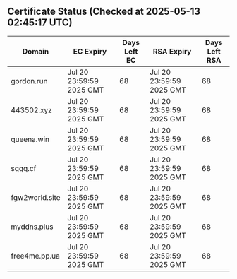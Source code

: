 ## Certificate Status (Checked at 2025-05-13 02:45:17 UTC)
| Domain | EC Expiry | Days Left EC | RSA Expiry | Days Left RSA |
|--------|-----------|-------------|------------|--------------|
| gordon.run | Jul 20 23:59:59 2025 GMT | 68 | Jul 20 23:59:59 2025 GMT | 68 |
| 443502.xyz | Jul 20 23:59:59 2025 GMT | 68 | Jul 20 23:59:59 2025 GMT | 68 |
| queena.win | Jul 20 23:59:59 2025 GMT | 68 | Jul 20 23:59:59 2025 GMT | 68 |
| sqqq.cf | Jul 20 23:59:59 2025 GMT | 68 | Jul 20 23:59:59 2025 GMT | 68 |
| fgw2world.site | Jul 20 23:59:59 2025 GMT | 68 | Jul 20 23:59:59 2025 GMT | 68 |
| myddns.plus | Jul 20 23:59:59 2025 GMT | 68 | Jul 20 23:59:59 2025 GMT | 68 |
| free4me.pp.ua | Jul 20 23:59:59 2025 GMT | 68 | Jul 20 23:59:59 2025 GMT | 68 |
